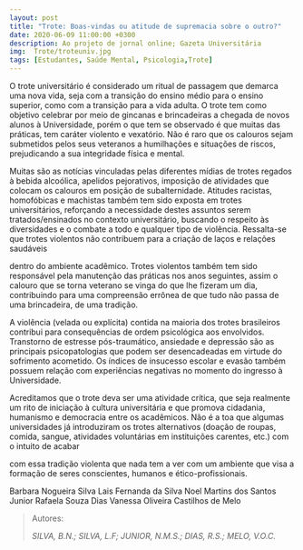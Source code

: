 ```yaml
---
layout: post
title: "Trote: Boas-vindas ou atitude de supremacia sobre o outro?"
date: 2020-06-09 11:00:00 +0300
description: Ao projeto de jornal online; Gazeta Universitária
img:  Trote/troteuniv.jpg
tags: [Estudantes, Saúde Mental, Psicologia,Trote] 
---
```


O trote universitário é considerado um ritual de passagem que demarca uma nova vida, seja com a transição do ensino médio para o ensino superior, como com a transição para a vida adulta. O trote tem como objetivo celebrar por meio de gincanas e brincadeiras a chegada de novos alunos à Universidade, porém o que tem se observado é que muitas das práticas, tem caráter violento e vexatório. Não é raro que os calouros sejam submetidos pelos seus veteranos a humilhações e situações de riscos, prejudicando a sua integridade física e mental.

Muitas são as notícias vinculadas pelas diferentes mídias de trotes regados à bebida alcoólica, apelidos pejorativos, imposição de atividades que colocam os calouros em posição de subalternidade. Atitudes racistas, homofóbicas e machistas também tem sido exposta em trotes universitários, reforçando a necessidade destes assuntos serem tratados/ensinados no contexto universitário, buscando o respeito às diversidades e o combate a todo e qualquer tipo de violência. Ressalta-se que trotes violentos não contribuem para a criação de laços e relações saudáveis

dentro do ambiente acadêmico. Trotes violentos também tem sido responsável pela manutenção das práticas nos anos seguintes, assim o calouro que se torna veterano se vinga do que lhe fizeram um dia, contribuindo para uma compreensão errônea de que tudo não passa de uma brincadeira, de uma tradição.

A violência (velada ou explícita) contida na maioria dos trotes brasileiros contribui para consequências de ordem psicológica aos envolvidos. Transtorno de estresse pós-traumático, ansiedade e depressão são as principais psicopatologias que podem ser desencadeadas em virtude do sofrimento acometido. Os índices de insucesso escolar e evasão também possuem relação com experiências negativas no momento do ingresso à Universidade.

Acreditamos que o trote deva ser uma atividade crítica, que seja realmente um rito de iniciação à cultura universitária e que promova cidadania, humanismo e democracia entre os acadêmicos. Não é a toa que algumas universidades já introduziram os trotes alternativos (doação de roupas, comida, sangue, atividades voluntárias em instituições carentes, etc.) com o intuito de acabar

com essa tradição violenta que nada tem a ver com um ambiente que visa a formação de seres conscientes, humanos e ético-profissionais.

Barbara Nogueira Silva
Lais Fernanda da Silva
Noel Martins dos Santos Junior
Rafaela Souza Dias
Vanessa Oliveira Castilhos de Melo

> Autores:
>
> <cite> SILVA, B.N.; SILVA, L.F; JUNIOR, N.M.S.; DIAS, R.S.; MELO, V.O.C. </cite> 
